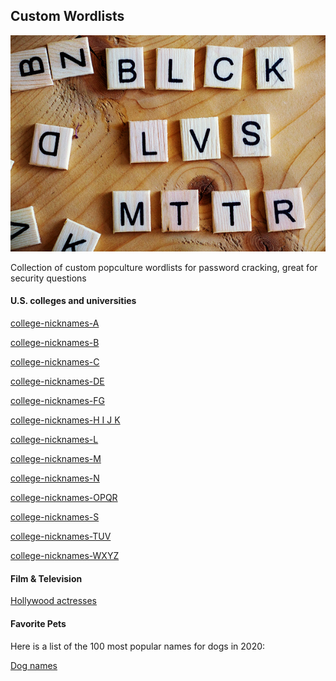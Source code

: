 ## Custom Wordlists

![image](blm.jpg)

Collection of custom popculture wordlists for password cracking, great for security questions

#### U.S. colleges and universities

[college-nicknames-A](https://github.com/Cheroxx/custom-wordlists/blob/master/college-nicknames-A)

[college-nicknames-B](https://github.com/Cheroxx/custom-wordlists/blob/master/college-nicknames-B)

[college-nicknames-C](https://github.com/Cheroxx/custom-wordlists/blob/master/college-nicknames-C)

[college-nicknames-DE](https://github.com/Cheroxx/custom-wordlists/blob/master/college-nicknames-DE)

[college-nicknames-FG](https://github.com/Cheroxx/custom-wordlists/blob/master/college-nicknames-FG)

[college-nicknames-H I J K](https://github.com/Cheroxx/custom-wordlists/blob/master/college-nicknames-H%20I%20J%20K)

[college-nicknames-L](https://github.com/Cheroxx/custom-wordlists/blob/master/college-nicknames-L)

[college-nicknames-M](https://github.com/Cheroxx/custom-wordlists/blob/master/college-nicknames-M)

[college-nicknames-N](https://github.com/Cheroxx/custom-wordlists/blob/master/college-nicknames-N)

[college-nicknames-OPQR](https://github.com/Cheroxx/custom-wordlists/blob/master/college-nicknames-OPQR)

[college-nicknames-S](https://github.com/Cheroxx/custom-wordlists/blob/master/college-nicknames-S)

[college-nicknames-TUV](https://github.com/Cheroxx/custom-wordlists/blob/master/college-nicknames-TUV)

[college-nicknames-WXYZ](https://github.com/Cheroxx/custom-wordlists/blob/master/college-nicknames-WXYZ)


#### Film & Television 

[Hollywood actresses](https://github.com/Cheroxx/custom-wordlists/blob/master/Hollywood%20actresses)


#### Favorite Pets

Here is a list of the 100 most popular names for dogs in 2020:

[Dog names](https://github.com/Cheroxx/custom-wordlists/blob/master/pets)
